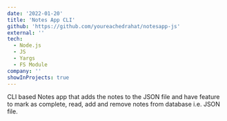 ```yaml
---
date: '2022-01-20'
title: 'Notes App CLI'
github: 'https://github.com/youreachedrahat/notesapp-js'
external: ''
tech:
  - Node.js
  - JS
  - Yargs
  - FS Module
company: ''
showInProjects: true
---
```


CLI based Notes app that adds the notes to the JSON file and have feature to mark as complete, read, add and remove notes from database i.e. JSON file.
